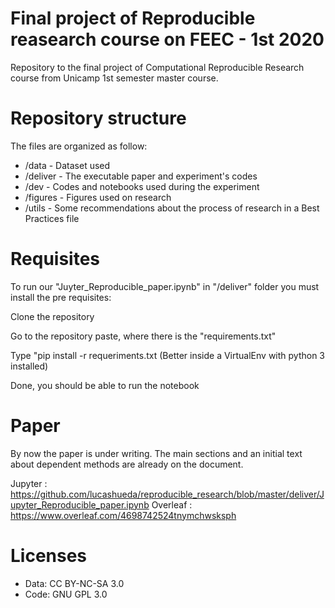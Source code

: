 # Final project of Reproducible reasearch course on FEEC - 1st 2020

Repository to the final project of Computational Reproducible Research course from Unicamp 1st semester master course.


# Repository structure

The files are organized as follow:

  - /data - Dataset used
  - /deliver - The executable paper and experiment's codes
  - /dev - Codes and notebooks used during the experiment
  - /figures - Figures used on research
  - /utils - Some recommendations about the process of research in a Best Practices file

# Requisites

To run our "Juyter_Reproducible_paper.ipynb" in "/deliver" folder you must install the pre requisites:

Clone the repository

Go to the repository paste, where there is the "requirements.txt"

Type "pip install -r requeriments.txt (Better inside a VirtualEnv with python 3 installed)

Done, you should be able to run the notebook


# Paper

By now the paper is under writing. The main sections and an initial text about dependent methods are already on the document.

Jupyter : https://github.com/lucashueda/reproducible_research/blob/master/deliver/Jupyter_Reproducible_paper.ipynb
Overleaf : https://www.overleaf.com/4698742524tnymchwsksph


# Licenses

  - Data: CC BY-NC-SA 3.0
  - Code: GNU GPL 3.0
